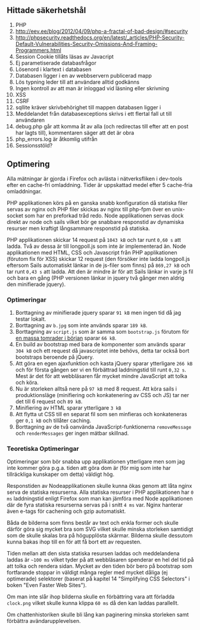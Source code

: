 ## Hittade säkerhetshål
1. PHP
  2. <http://eev.ee/blog/2012/04/09/php-a-fractal-of-bad-design/#security>
  2. <http://phpsecurity.readthedocs.org/en/latest/_articles/PHP-Security-Default-Vulnerabilities-Security-Omissions-And-Framing-Programmers.html>
1. Session Cookie tillåts läsas av Javacript
1. Ej parametiserade databasfrågor
1. Lösenord i klartext i databasen
1. Databasen ligger i en av webbservern publicerad mapp
1. Lös typning leder till att användare alltid godkänns
1. Ingen kontroll av att man är inloggad vid läsning eller skrivning
1. XSS
1. CSRF
1. sqllite kräver skrivbehörighet till mappen databasen ligger i
1. Meddelandet från databasexceptions skrivs i ett flertal fall ut till användaren
1. debug.php går att komma åt av alla (och redirectas till efter att en post har lagts till), kommentaren säger att det är obra
1. php_errors.log är åtkomlig utifrån
1. Sessionsstöld?

## Optimering
Alla mätningar är gjorda i Firefox och avlästa i nätverksfliken i dev-tools efter en cache-fri omladdning.
Tider är uppskattad medel efter 5 cache-fria omladdningar.

PHP applikationen körs på en ganska snabb konfiguration då statiska filer servas av nginx och PHP
filer skickas av nginx till php-fpm över en unix-socket som har en preforkad tråd redo.
Node applikationen servas dock direkt av node och sails vilket bör ge snabbare responstid av
dynamiska resurser men kraftigt långsammare responstid på statiska.

PHP applikationen skickar 14 request på `1043 kB` och tar runt `0,60 s` att ladda. Två av dessa är
till longpoll.js som inte är implementerad än.
Node applikationen med HTML, CSS och Javascript från PHP applikationen (förutom fix för XSS) skickar
12 request (den försöker inte ladda longpoll.js eftersom Sails automatiskt länkar in de js-filer
som finns) på `869,27 kB` och tar runt `0,43 s` att ladda. Att den är mindre är för att Sails
länkar in varje js fil och bara en gång (PHP versionen länkar in jquery två gånger men aldrig den
minifierade jquery). 

### Optimeringar
1. Borttagning av minifierade jquery sparar `91 kB` men ingen tid då jag testar lokalt.
1. Borttagning av `b.jpg` som inte används sparar `189 kB`.
1. Borttagning av `script.js` som är samma som `bootstrap.js` förutom för [en massa tomrader i början](script.js.diff)
  sparar `66 kB`.
1. En build av bootstrap med bara de komponenter som används sparar `304 kB` och ett request då
  javascriptet inte behövs, detta tar också bort bootstraps beroende på jQuery.
1. Att göra en egen ajaxfunktion och kasta jQuery sparar ytterligare `266 kB` och för första gången
  ser vi en förbättrad laddningstid till runt `0,32 s`. Mest är det för att webbläsaren får
  mycket mindre JavaScript att tolka och köra.
1. Nu är storleken alltså nere på `97 kB` med 8 request. Att köra sails i produktionsläge
  (minifiering och konkatenering av CSS och JS) tar ner det till 6 request och `89 kB`.
1. Minifiering av HTML sparar ytterligare `3 kB`
1. Att flytta ut CSS till en separat fil som sen minfieras och konkateneras ger `0,1 kB` och
  tillåter caching.
1. Borttagning av de två oanvända JavaScript-funktionerna `removeMessage` och `renderMessages`
  ger ingen mätbar skillnad.

### Teoretiska Optimeringar
Optimeringar som bör snabba upp applikationen ytterligare men som jag inte kommer göra p.g.a.
tiden att göra dom är (för mig som inte har tillräckliga kunskaper om detta) väldigt hög.

Responstiden av Nodeapplikationen skulle kunna ökas genom att låta nginx serva de statiska resurserna.
Alla statiska resurser i PHP applikationen har `0 ms` laddningstid enligt Firefox som man kan jämföra
med Node applikationen där de fyra statiska resurserna servas på i snitt `4 ms` var.
Nginx hanterar även e-tags för cachening och gzip automatiskt.

Båda de bilderna som finns består av text och enkla former och skulle därför göra sig mycket bra som
SVG vilket skulle minska storleken samtidigt som de skulle skalas bra på högupplösta skärmar.
Bilderna skulle dessutom kunna bakas ihop till en för att få bort ett av requesten.

Tiden mellan att den sista statiska resursen laddas och meddelandena laddas är `~100 ms` vilket
tyder på att webbläsaren spenderar en hel del tid på att tolka och rendera sidan. Mycket av den tiden
bör bero på bootstrap som fortfarande stoppar in väldigt många regler med mycket dåliga (ej optimerade)
selektorer (baserat på kapitel 14 "Simplifying CSS Selectors" i boken "Even Faster Web Sites").

Om man inte slår ihop bilderna skulle en förbättring vara att förladda `clock.png` vilket skulle
kunna klippa `60 ms` då den kan laddas parallellt.

Om chattenhistoriken skulle bli lång kan paginering minska storleken samt förbättra avändarupplevelsen.
